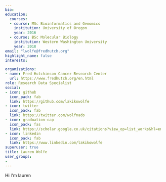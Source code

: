 ```yaml
---
bio: 
education:
  courses:
  - course: MSc Bioinformatics and Genomics 
    institution: University of Oregon
    year: 2016
  - course: BSc Molecular Biology
    institution: Western Washington University
    year: 2010
email: "lwolfe@fredhutch.org"
highlight_name: false
interests:

organizations:
- name: Fred Hutchinson Cancer Research Center
  url: https://www.fredhutch.org/en.html
role: Research Data Specialist
social:
- icon: github
  icon_pack: fab
  link: https://github.com/lakikowolfe
- icon: twitter
  icon_pack: fab
  link: https://twitter.com/wolfnado
- icon: graduation-cap
  icon_pack: fas
  link: https://scholar.google.co.uk/citations?view_op=list_works&hl=en&user=_xjC6NsAAAAJ
- icon: linkedin
  icon_pack: fab
  link: https://www.linkedin.com/lakikowolfe
superuser: true
title: Lauren Wolfe
user_groups:
- 
---
```


Hi I'm lauren